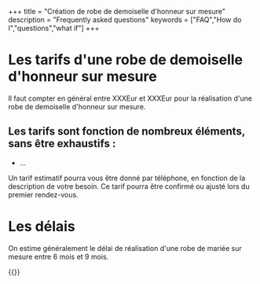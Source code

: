 +++
title = "Création de robe de demoiselle d'honneur sur mesure"
description = "Frequently asked questions"
keywords = ["FAQ","How do I","questions","what if"]
+++


Les tarifs d'une robe de demoiselle d'honneur sur mesure
===
Il faut compter en général entre XXXEur et XXXEur pour la réalisation d'une robe de demoiselle d'honneur sur mesure.

Les tarifs sont fonction de nombreux éléments, sans être exhaustifs :
- 
- ...

Un tarif estimatif pourra vous être donné par téléphone, en fonction de la description de votre besoin. Ce tarif pourra être confirmé ou ajusté lors du premier rendez-vous.

Les délais
===
On estime généralement le délai de réalisation d'une robe de mariée sur mesure entre 6 mois et 9 mois.

{{<contact>}}
